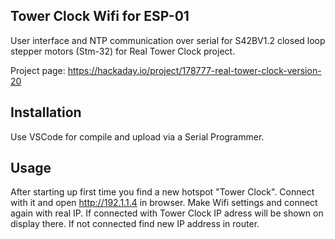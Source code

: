 
## Tower Clock Wifi for ESP-01

User interface and NTP communication over serial for S42BV1.2 closed loop stepper motors (Stm-32) for Real Tower Clock project.

Project page: https://hackaday.io/project/178777-real-tower-clock-version-20

## Installation

Use VSCode for compile and upload via a Serial Programmer.

## Usage

After starting up first time you find a new hotspot "Tower Clock". Connect with it and open http://192.1.1.4 in browser. 
Make Wifi settings and connect again with real IP. If connected with Tower Clock IP adress will be shown on display there.
If not connected find new IP address in router.



